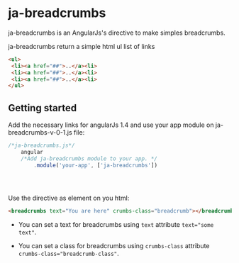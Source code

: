 # ja-breadcrumbs 
ja-breadcrumbs is an AngularJs's directive to make simples breadcrumbs.

ja-breadcrumbs return a simple  html ul list of links
```html
<ul>
 <li><a href="##">..</a><li>
 <li><a href="##">..</a><li>
 <li><a href="##">..</a><li>
</ul>
```


## Getting started

Add the necessary links for angularJs 1.4 and use your app module on ja-breadcrumbs-v-0-1.js file:
```javascript
/*ja-breadcrumbs.js*/
    angular
    /*Add ja-breadcrumbs module to your app. */
        .module('your-app', ['ja-breadcrumbs'])
        

    

```

Use the directive as element on you html:
```html
<breadcrumbs text="You are here" crumbs-class="breadcrumb"></breadcrumbs>
```
- You can set a text for breadcrumbs using `text` attribute `text="some text"`.

- You can set a class for breadcrumbs using `crumbs-class` attribute `crumbs-class="breadcrumb-class"`.


